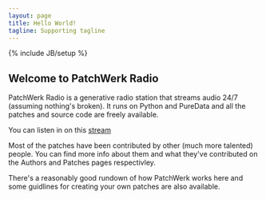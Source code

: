 ```yaml
---
layout: page
title: Hello World!
tagline: Supporting tagline
---
```

{% include JB/setup %}

## Welcome to PatchWerk Radio

PatchWerk Radio is a generative radio station that streams audio 24/7 (assuming nothing's broken). It runs on Python and PureData and all the patches and source code are freely available.

You can listen in on this [stream]({{site.radio}})

Most of the patches have been contributed by other (much more talented) people. You can find more info about them and what they've contributed on the Authors and Patches pages respectivley.

There's a reasonably good rundown of how PatchWerk works here and some guidlines for creating your own patches are also available.
